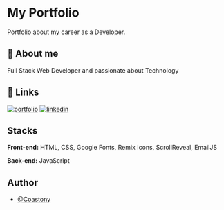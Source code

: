 
# My Portfolio

Portfolio about my career as a Developer.



## 🚀 About me
Full Stack Web Developer and passionate about Technology


## 🔗 Links
[![portfolio](https://img.shields.io/badge/my_portfolio-000?style=for-the-badge&logo=ko-fi&logoColor=white)](https://coastony.github.io/portfolio/)
[![linkedin](https://img.shields.io/badge/linkedin-0A66C2?style=for-the-badge&logo=linkedin&logoColor=white)](https://www.linkedin.com/in/sergiobsantos/)


## Stacks

**Front-end:** HTML, CSS, Google Fonts, Remix Icons, ScrollReveal, EmailJS

**Back-end:** JavaScript


## Author

- [@Coastony](https://github.com/Coastony)


